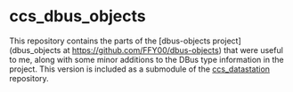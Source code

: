 # ccs_dbus_objects

This repository contains the parts of the [dbus-objects project](dbus_objects at https://github.com/FFY00/dbus-objects) that were useful to me, along with some minor additions to the DBus type information in the project. This version is included as a submodule of the [ccs_datastation](https://github/ClearCreekSci/ccs_datastation) repository.


